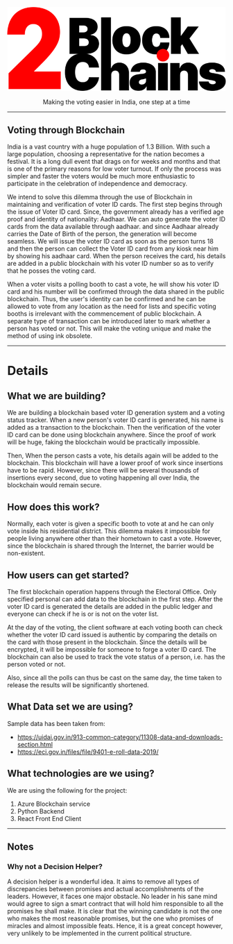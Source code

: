 <div align="center">
    <img src='logo.png' />
    <p>Making the voting easier in India, one step at a time</p>
</div>

---

## Voting through Blockchain

India is a vast country with a huge population of 1.3 Billion. With such a large population, choosing a representative for the nation becomes a festival. It is a long dull event that drags on for weeks and months and that is one of the primary reasons for low voter turnout. If only the process was simpler and faster the voters would be much more enthusiastic to participate in the celebration of independence and democracy.

We intend to solve this dilemma through the use of Blockchain in maintaining and verification of voter ID cards. The first step begins through the issue of Voter ID card. Since, the government already has a verified age proof and identity of nationality: Aadhaar. We can auto generate the voter ID cards from the data available through aadhaar. and since Aadhaar already carries the Date of Birth of the person, the generation will become seamless. We will issue the voter ID card as soon as the person turns 18 and then the person can collect the Voter ID card from any kiosk near him by showing his aadhaar card. When the person receives the card, his details are added in a public blockchain with his voter ID number so as to verify that he posses the voting card.

When a voter visits a polling booth to cast a vote, he will show his voter ID card and his number will be confirmed through the data shared in the public blockchain. Thus, the user's identity can be confirmed and he can be allowed to vote from any location as the need for lists and specific voting booths is irrelevant with the commencement of public blockchain. A separate type of transaction can be introduced later to mark whether a person has voted or not. This will make the voting unique and make the method of using ink obsolete.

---

# Details

## What we are building?

We are building a blockchain based voter ID generation system and a voting status tracker. When a new person's voter ID card is generated, his name is added as a transaction to the blockchain. Then the verification of the voter ID card can be done using blockchain anywhere. Since the proof of work will be huge, faking the blockchain would be practically impossible.

Then, When the person casts a vote, his details again will be added to the blockchain. This blockchain will have a lower proof of work since insertions have to be rapid. However, since there will be several thousands of insertions every second, due to voting happening all over India, the blockchain would remain secure.

## How does this work?

Normally, each voter is given a specific booth to vote at and he can only vote inside his residential district. This dilemma makes it impossible for people living anywhere other than their hometown to cast a vote. However, since the blockchain is shared through the Internet, the barrier would be non-existent.

## How users can get started?

The first blockchain operation happens through the Electoral Office. Only specified personal can add data to the blockchain in the first step. After the voter ID card is generated the details are added in the public ledger and everyone can check if he is or is not on the voter list.

At the day of the voting, the client software at each voting booth can check whether the voter ID card issued is authentic by comparing the details on the card with those present in the blockchain. Since the details will be encrypted, it will be impossible for someone to forge a voter ID card. The blockchain can also be used to track the vote status of a person, i.e. has the person voted or not.

Also, since all the polls can thus be cast on the same day, the time taken to release the results will be significantly shortened.

## What Data set we are using?

Sample data has been taken from:

- https://uidai.gov.in/913-common-category/11308-data-and-downloads-section.html
- https://eci.gov.in/files/file/9401-e-roll-data-2019/

## What technologies are we using?

We are using the following for the project:

1. Azure Blockchain service
2. Python Backend
3. React Front End Client

---

## Notes

### Why not a Decision Helper?

A decision helper is a wonderful idea. It aims to remove all types of discrepancies between promises and actual accomplishments of the leaders. However, it faces one major obstacle. No leader in his sane mind would agree to sign a smart contract that will hold him responsible to all the promises he shall make. It is clear that the winning candidate is not the one who makes the most reasonable promises, but the one who promises of miracles and almost impossible feats. Hence, it is a great concept however, very unlikely to be implemented in the current political structure.
